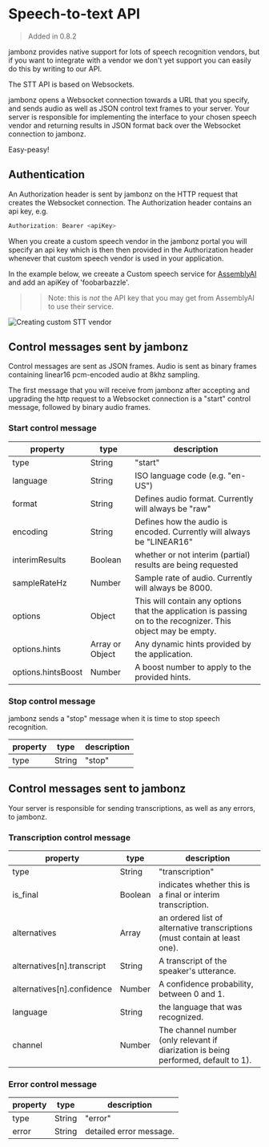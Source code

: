 # Speech-to-text API
> Added in 0.8.2

jambonz provides native support for lots of speech recognition vendors, but if you want to integrate with a vendor we don't yet support you can easily do this by writing to our API.  

The STT API is based on Websockets.  

jambonz opens a Websocket connection towards a URL that you specify, and sends audio as well as JSON control text frames to your server.  Your server is responsible for implementing the interface to your chosen speech vendor and returning results in JSON format back over the Websocket connection to jambonz.  

Easy-peasy!

## Authentication

An Authorization header is sent by jambonz on the HTTP request that creates the Websocket connection.  The Authorization header contains an api key, e.g.

```js
Authorization: Bearer <apiKey>
```

When you create a custom speech vendor in the jambonz portal you will specify an api key which is then then provided in the Authorization header whenever that custom speech vendor is used in your application.

In the example below, we creeate a Custom speech service for [AssemblyAI](https://www.assemblyai.com/docs) and add an apiKey of 'foobarbazzle'.

>> Note: this is *not* the API key that you may get from AssemblyAI to use their service.

![Creating custom STT vendor](/images/creating-custom-stt-vendor.png)

## Control messages sent by jambonz

Control messages are sent as JSON frames.  Audio is sent as binary frames containing linear16 pcm-encoded audio at 8khz sampling.  

The first message that you will receive from jambonz after accepting and upgrading the http request to a Websocket connection is a "start" control message, followed by binary audio frames.

### Start control message

| property | type | description  |
| ---------|-------------| -----|
| type | String | "start" |
| language | String | ISO language code (e.g. "en-US") |
| format | String | Defines audio format.  Currently will always be "raw" |
| encoding | String | Defines how the audio is encoded.  Currently will always be "LINEAR16" |
| interimResults | Boolean | whether or not interim (partial) results are being requested |
| sampleRateHz | Number | Sample rate of audio.  Currently will always be 8000. |
| options | Object | This will contain any options that the application is passing on to the recognizer. This object may be empty. |
| options.hints | Array or Object | Any dynamic hints provided by the application. |
| options.hintsBoost | Number | A boost number to apply to the provided hints. |

### Stop control message

jambonz sends a "stop" message when it is time to stop speech recognition.  

| property | type | description  |
| ---------|-------------| -----|
| type | String | "stop" |

## Control messages sent to jambonz

Your server is responsible for sending transcriptions, as well as any errors, to jambonz.

### Transcription control message

| property | type | description  |
| ---------|-------------| -----|
| type | String | "transcription" |
| is_final | Boolean | indicates whether this is a final or interim transcription. |
| alternatives | Array | an ordered list of alternative transcriptions (must contain at least one). |
| alternatives[n].transcript | String | A transcript of the speaker's utterance. |
| alternatives[n].confidence | Number | A confidence probability, between 0 and 1. |
| language | String | the language that was recognized. |
| channel | Number | The channel number (only relevant if diarization is being performed, default to 1). |

### Error control message

| property | type | description  |
| ---------|-------------| -----|
| type | String | "error" |
| error | String | detailed error message. |


